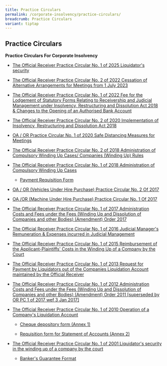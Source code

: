 ```yaml
---
title: Practice Circulars
permalink: /corporate-insolvency/practice-circulars/
breadcrumb: Practice Circulars
variant: tiptap
---
```

<h2>Practice Circulars</h2>
<p><strong>Practice Circulars For Corporate Insolvency</strong>
</p>
<ul data-tight="true" class="tight">
<li>
<p><a href="/files/Practice circular/Practice_Circular_1_of_2025.pdf" rel="noopener nofollow" target="_blank">The Official Receiver Practice Circular No. 1 of 2025 Liquidator's security </a>
<br>
</p>
<p></p>
</li>
<li>
<p><a href="/files/ORPracticeCircular2of2022.pdf" rel="noopener noreferrer nofollow" target="_blank">The Official Receiver Practice Circular No. 2 of 2022 Cessation of Alternative Arrangements for Meetings from 1 July 2023</a>
</p>
</li>
</ul>
<p></p>
<ul data-tight="true" class="tight">
<li>
<p><a href="/files/ORPracticeCircular1of2022.pdf" rel="noopener noreferrer nofollow" target="_blank">The Official Receiver Practice Circular No. 1 of 2022 Fee for the Lodgement of Statutory Forms Relating to Receivership and Judicial Management under Insolvency, Restructuring and Dissolution Act 2018 &amp; Changes to the Opening of an Authorised Bank Account</a>
</p>
</li>
</ul>
<p></p>
<ul data-tight="true" class="tight">
<li>
<p><a href="/files/OR%20Practice%20Circular%202%20of%202020.pdf" rel="noopener noreferrer nofollow" target="_blank">The Official Receiver Practice Circular No. 2 of 2020 Implementation of Insolvency, Restructuring and Dissolution Act 2018</a>
</p>
</li>
</ul>
<p></p>
<ul data-tight="true" class="tight">
<li>
<p><a href="/files/OAORPC1of2020.pdf" rel="noopener noreferrer nofollow" target="_blank">OA / OR Practice Circular No. 1 of 2020 Safe Distancing Measures for Meetings</a>
</p>
</li>
</ul>
<p></p>
<ul data-tight="true" class="tight">
<li>
<p><a href="/files/ORPracticeCircular2of2018.pdf" rel="noopener noreferrer nofollow" target="_blank">The Official Receiver Practice Circular No. 2 of 2018 Administration of Compulsory Winding Up Cases/ Companies (Winding Up) Rules</a>
</p>
</li>
</ul>
<p></p>
<ul data-tight="true" class="tight">
<li>
<p><a href="/files/ORPracticeCircular1of2018.pdf" rel="noopener noreferrer nofollow" target="_blank">The Official Receiver Practice Circular No. 1 of 2018 Administration of Compulsory Winding Up Cases</a>
</p>
<ul data-tight="true" class="tight">
<li>
<p><a href="https://go.gov.sg/n18yul" rel="noopener noreferrer nofollow" target="_blank">Payment Requisition Form</a>
</p>
</li>
</ul>
</li>
</ul>
<p></p>
<ul data-tight="true" class="tight">
<li>
<p><a href="/files/PracticeCircularNo.2of2017.pdf" rel="noopener noreferrer nofollow" target="_blank">OA / OR (Vehicles Under Hire Purchase) Practice Circular No. 2 Of 2017</a>
</p>
</li>
</ul>
<p></p>
<ul data-tight="true" class="tight">
<li>
<p><a href="/files/PracticeCircular1of2017.pdf" rel="noopener noreferrer nofollow" target="_blank">OA /OR (Machine Under Hire Purchase) Practice Circular No. 1 Of 2017</a>
</p>
</li>
</ul>
<p></p>
<ul data-tight="true" class="tight">
<li>
<p><a href="/files/ORPracticeCircular1of2017.pdf" rel="noopener noreferrer nofollow" target="_blank">The Official Receiver Practice Circular No. 1 of 2017 Administration Costs and Fees under the Fees (Winding Up and Dissolution of Companies and other Bodies) (Amendment) Order 2017</a>
</p>
</li>
</ul>
<p></p>
<ul data-tight="true" class="tight">
<li>
<p><a href="/files/PracticeCircular1of2016-PaymentofRemunerationandExpensesofJudicalManager.pdf" rel="noopener noreferrer nofollow" target="_blank">The Official Receiver Practice Circular No. 1 of 2016 Judicial Manager's Remuneration &amp; Expenses incurred in Judicial Management</a>
</p>
<p></p>
</li>
<li>
<p><a href="/files/ORPracticeCircular1of2015.pdf" rel="noopener noreferrer nofollow" target="_blank">The Official Receiver Practice Circular No. 1 of 2015 Reimbursement of the Applicant-Plaintiffs' Costs in the Winding Up of a Company by the Court</a>
</p>
</li>
</ul>
<p></p>
<ul data-tight="true" class="tight">
<li>
<p><a href="/files/PracticeCircular1of2013.pdf" rel="noopener noreferrer nofollow" target="_blank">The Official Receiver Practice Circular No. 1 of 2013 Request for Payment by Liquidators out of the Companies Liquidation Account maintained by the Official Receiver</a>
</p>
</li>
</ul>
<p></p>
<ul data-tight="true" class="tight">
<li>
<p><a href="/files/linkclick5d93.pdf" rel="noopener noreferrer nofollow" target="_blank">The Official Receiver Practice Circular No. 1 of 2012 Administration Costs and Fees under the Fees (Winding Up and Dissolution of Companies and other Bodies) (Amendment) Order 2011 [superseded by OR PC 1 of 2017 wef 3 Jan 2017]</a>
</p>
</li>
</ul>
<p></p>
<ul data-tight="true" class="tight">
<li>
<p><a href="/files/linkclicke43e.pdf" rel="noopener noreferrer nofollow" target="_blank">The Official Receiver Practice Circular No. 1 of 2010 Operation of a Company's Liquidation Account</a>
</p>
<ul data-tight="true" class="tight">
<li>
<p><a href="/files/Practice circular attachments/Practice_Circular_1_of_2010___Annex_1__cheque_depository_form_.pdf" rel="noopener nofollow" target="_blank">Cheque depository form (Annex 1)</a>
</p>
</li>
<li>
<p><a href="/files/Practice circular attachments/Practice_Circular_1_of_2010___Annex_2__stt_of_account_requisition_.pdf" rel="noopener nofollow" target="_blank">Requisition form for Statement of Accounts (Annex 2)</a>
</p>
<p></p>
</li>
</ul>
</li>
</ul>
<ul data-tight="true" class="tight">
<li>
<p><a href="/files/linkclick964e.pdf" rel="noopener noreferrer nofollow" target="_blank">The Official Receiver Practice Circular No. 1 of 2001 Liquidator's security in the winding up of a company by the court</a>
</p>
<ul data-tight="true" class="tight">
<li>
<p><a href="/files/BG_Format_Companies_Act.pdf" rel="noopener nofollow" target="_blank">Banker's Guarantee Format</a>
</p>
</li>
</ul>
</li>
</ul>
<p></p>
<p></p>